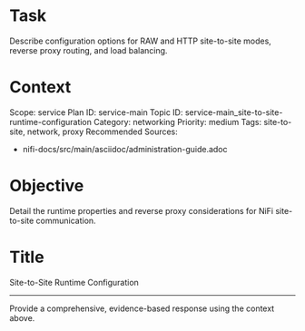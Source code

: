 # Task
Describe configuration options for RAW and HTTP site-to-site modes, reverse proxy routing, and load balancing.

# Context
Scope: service
Plan ID: service-main
Topic ID: service-main_site-to-site-runtime-configuration
Category: networking
Priority: medium
Tags: site-to-site, network, proxy
Recommended Sources:
- nifi-docs/src/main/asciidoc/administration-guide.adoc

# Objective
Detail the runtime properties and reverse proxy considerations for NiFi site-to-site communication.

# Title
Site-to-Site Runtime Configuration

---

Provide a comprehensive, evidence-based response using the context above.
